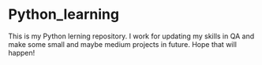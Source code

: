 # Python_learning

This is my Python lerning repository. I work for updating my skills in QA and make some small and maybe medium projects in future. Hope that will happen!